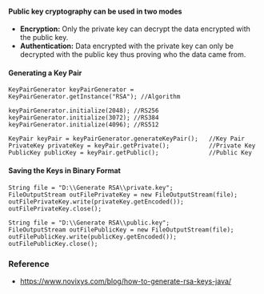 
#### Public key cryptography can be used in two modes 

- <b>Encryption:</b> Only the private key can decrypt the data encrypted with the public key.
- <b>Authentication:</b> Data encrypted with the private key can only be decrypted with the public key thus proving who the data came from.

#### Generating a Key Pair

	KeyPairGenerator keyPairGenerator = KeyPairGenerator.getInstance("RSA"); //Algorithm 
	
	keyPairGenerator.initialize(2048); //RS256
	keyPairGenerator.initialize(3072); //RS384
	keyPairGenerator.initialize(4096); //RS512

	KeyPair keyPair = keyPairGenerator.generateKeyPair();   //Key Pair
	PrivateKey privateKey = keyPair.getPrivate();           //Private Key
	PublicKey publicKey = keyPair.getPublic();              //Public Key

#### Saving the Keys in Binary Format

	String file = "D:\\Generate RSA\\private.key";
	FileOutputStream outFilePrivateKey = new FileOutputStream(file);
	outFilePrivateKey.write(privateKey.getEncoded());
	outFilePrivateKey.close();

	String file = "D:\\Generate RSA\\public.key";
	FileOutputStream outFilePublicKey = new FileOutputStream(file);
	outFilePublicKey.write(publicKey.getEncoded());
	outFilePublicKey.close();

### Reference

- https://www.novixys.com/blog/how-to-generate-rsa-keys-java/
